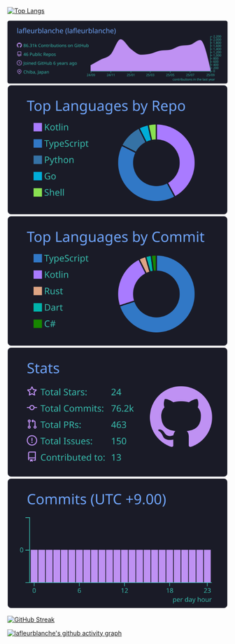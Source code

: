 [![Top Langs](https://github-readme-stats.vercel.app/api/top-langs/?username=lafleurblanche&theme=tokyonight&hide_border=true&layout=compact&langs_count=4&hide=HTML,C,CSS,Java)](https://github.com/anuraghazra/github-readme-stats)


[![](https://raw.githubusercontent.com/lafleurblanche/lafleurblanche/main/profile-summary-card-output/tokyonight/0-profile-details.svg)](https://github.com/vn7n24fzkq/github-profile-summary-cards)
[![](https://raw.githubusercontent.com/lafleurblanche/lafleurblanche/main/profile-summary-card-output/tokyonight/1-repos-per-language.svg)](https://github.com/vn7n24fzkq/github-profile-summary-cards) [![](https://raw.githubusercontent.com/lafleurblanche/lafleurblanche/main/profile-summary-card-output/tokyonight/2-most-commit-language.svg)](https://github.com/vn7n24fzkq/github-profile-summary-cards)
[![](https://raw.githubusercontent.com/lafleurblanche/lafleurblanche/main/profile-summary-card-output/tokyonight/3-stats.svg)](https://github.com/vn7n24fzkq/github-profile-summary-cards) [![](https://raw.githubusercontent.com/lafleurblanche/lafleurblanche/main/profile-summary-card-output/tokyonight/4-productive-time.svg)](https://github.com/vn7n24fzkq/github-profile-summary-cards)

[![GitHub Streak](https://streak-stats.demolab.com/?user=lafleurblanche&theme=tokyonight)](https://git.io/streak-stats)

[![lafleurblanche's github activity graph](https://github-readme-activity-graph.vercel.app/graph?username=lafleurblanche&theme=react-dark)](https://github.com/ashutosh00710/github-readme-activity-graph)
